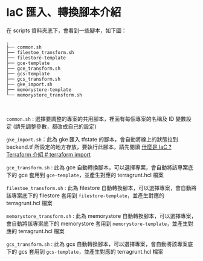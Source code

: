 # IaC 匯入、轉換腳本介紹

在 scripts 資料夾底下，會看到一些腳本，如下圖：

```
.
├── common.sh
├── filestoe_transform.sh
├── filestore-template
├── gce-template
├── gce_transform.sh
├── gcs-template
├── gcs_transform.sh
├── gke_import.sh
├── memorystore-template
└── memorystore_transform.sh
```

<br>

`common.sh` : 選擇要調整的專案的共用腳本，裡面有每個專案的名稱及 ID 變數設定 (請先調整參數，都改成自己的設定)

`gke_import.sh`：此為 gke 匯入 tfstate 的腳本，會自動將線上的狀態拉到 backend.tf 所設定的地方存放，要執行此腳本，請先閱讀 [什麼是 IaC ? Terraform 介紹 # terraform import](https://blog.pin-yi.me/terraform/#terraform-import)

`gce_transform.sh` : 此為 gce 自動轉換腳本，可以選擇專案，會自動將該專案底下的 gce 套用到 `gce-template`，並產生對應的 terragrunt.hcl 檔案

`filestoe_transform.sh` : 此為 filestore 自動轉換腳本，可以選擇專案，會自動將該專案底下的 filestore 套用到 `filestore-template`，並產生對應的 terragrunt.hcl 檔案

`memorystore_transform.sh` : 此為 memorystore 自動轉換腳本，可以選擇專案，會自動將該專案底下的 memorystore 套用到 `memorystore-template`，並產生對應的 terragrunt.hcl 檔案

`gcs_transform.sh` : 此為 gcs 自動轉換腳本，可以選擇專案，會自動將該專案底下的 gcs 套用到 `gcs-template`，並產生對應的 terragrunt.hcl 檔案
